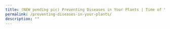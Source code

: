```yaml
---
title: (NEW pending pic) Preventing Diseases in Your Plants | Time of Your Life
permalink: /preventing-diseases-in-your-plants/
description: ""
---
```

